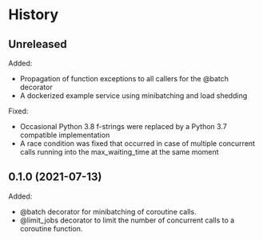 # History

## Unreleased
Added:
* Propagation of function exceptions to all callers for the @batch decorator
* A dockerized example service using minibatching and load shedding

Fixed:
* Occasional Python 3.8 f-strings were replaced by a Python 3.7 compatible implementation
* A race condition was fixed that occurred in case of multiple concurrent calls running into the
  max_waiting_time at the same moment

## 0.1.0 (2021-07-13)
  
Added:
* @batch decorator for minibatching of coroutine calls.
* @limit_jobs decorator to limit the number of concurrent calls to a coroutine function.
